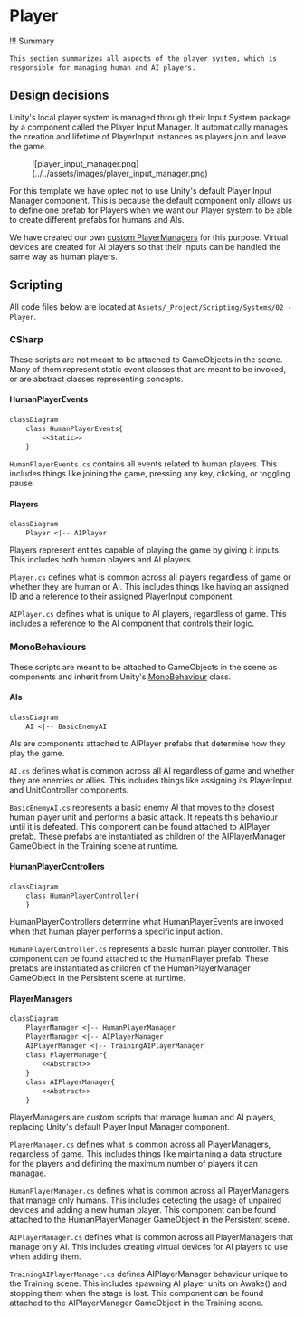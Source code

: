 # Player

!!! Summary

    This section summarizes all aspects of the player system, which is responsible for managing human and AI players.

## Design decisions

Unity's local player system is managed through their Input System package by a component called the Player Input Manager. It automatically manages the creation and lifetime of PlayerInput instances as players join and leave the game.

<figure markdown="span">
    ![player_input_manager.png](../../assets/images/player_input_manager.png)
</figure>

For this template we have opted not to use Unity's default Player Input Manager component. This is because the default component only allows us to define one prefab for Players when we want our Player system to be able to create different prefabs for humans and AIs.

We have created our own [custom PlayerManagers](#playermanagers) for this purpose. Virtual devices are created for AI players so that their inputs can be handled the same way as human players.

## Scripting

All code files below are located at `Assets/_Project/Scripting/Systems/02 - Player`.

### CSharp

These scripts are not meant to be attached to GameObjects in the scene. Many of them represent static event classes that are meant to be invoked, or are abstract classes representing concepts.

#### HumanPlayerEvents

``` mermaid
classDiagram
    class HumanPlayerEvents{
        <<Static>>
    }
```

`HumanPlayerEvents.cs` contains all events related to human players. This includes things like joining the game, pressing any key, clicking, or toggling pause.

#### Players

``` mermaid
classDiagram
    Player <|-- AIPlayer
```

Players represent entites capable of playing the game by giving it inputs. This includes both human players and AI players.

`Player.cs` defines what is common across all players regardless of game or whether they are human or AI. This includes things like having an assigned ID and a reference to their assigned PlayerInput component.

`AIPlayer.cs` defines what is unique to AI players, regardless of game. This includes a reference to the AI component that controls their logic.

### MonoBehaviours

These scripts are meant to be attached to GameObjects in the scene as components and inherit from Unity's [MonoBehaviour](https://docs.unity3d.com/6000.0/Documentation/Manual/class-MonoBehaviour.html) class.

#### AIs

``` mermaid
classDiagram
    AI <|-- BasicEnemyAI
```

AIs are components attached to AIPlayer prefabs that determine how they play the game.

`AI.cs` defines what is common across all AI regardless of game and whether they are enemies or allies. This includes things like assigning its PlayerInput and UnitController components.

`BasicEnemyAI.cs` represents a basic enemy AI that moves to the closest human player unit and performs a basic attack. It repeats this behaviour until it is defeated. This component can be found attached to AIPlayer prefab. These prefabs are instantiated as children of the AIPlayerManager GameObject in the Training scene at runtime.

#### HumanPlayerControllers

``` mermaid
classDiagram
    class HumanPlayerController{
    }
```

HumanPlayerControllers determine what HumanPlayerEvents are invoked when that human player performs a specific input action.

`HumanPlayerController.cs` represents a basic human player controller. This component can be found attached to the HumanPlayer prefab. These prefabs are instantiated as children of the HumanPlayerManager GameObject in the Persistent scene at runtime.

#### PlayerManagers

``` mermaid
classDiagram
    PlayerManager <|-- HumanPlayerManager
    PlayerManager <|-- AIPlayerManager
    AIPlayerManager <|-- TrainingAIPlayerManager
    class PlayerManager{
        <<Abstract>>
    }
    class AIPlayerManager{
        <<Abstract>>
    }
```

PlayerManagers are custom scripts that manage human and AI players, replacing Unity's default Player Input Manager component.

`PlayerManager.cs` defines what is common across all PlayerManagers, regardless of game. This includes things like maintaining a data structure for the players and defining the maximum number of players it can managae.

`HumanPlayerManager.cs` defines what is common across all PlayerManagers that manage only humans. This includes detecting the usage of unpaired devices and adding a new human player. This component can be found attached to the HumanPlayerManager GameObject in the Persistent scene.

`AIPlayerManager.cs` defines what is common across all PlayerManagers that manage only AI. This includes creating virtual devices for AI players to use when adding them.

`TrainingAIPlayerManager.cs` defines AIPlayerManager behaviour unique to the Training scene. This includes spawning AI player units on Awake() and stopping them when the stage is lost. This component can be found attached to the AIPlayerManager GameObject in the Training scene.